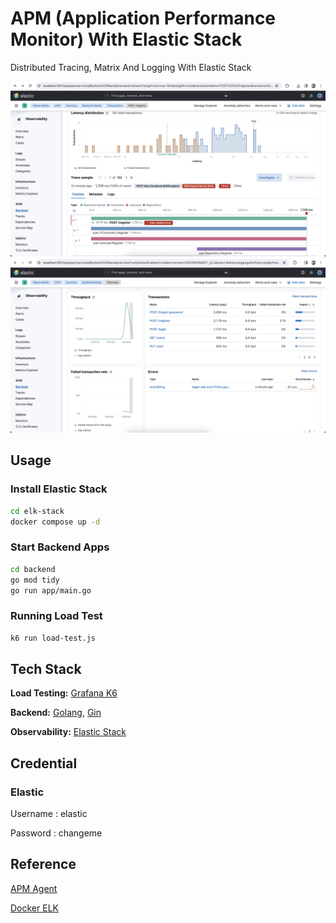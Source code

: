 
# APM (Application Performance Monitor) With Elastic Stack

Distributed Tracing, Matrix And Logging With Elastic Stack


![Image1](image1.png)
![Image2](image2.png)



## Usage

### Install Elastic Stack
```bash
cd elk-stack
docker compose up -d
```

### Start Backend Apps
```bash
cd backend
go mod tidy
go run app/main.go
```

### Running Load Test
```bash
k6 run load-test.js
```


## Tech Stack

**Load Testing:** [Grafana K6](https://k6.io/)

**Backend:** [Golang](https://go.dev/), [Gin](https://gin-gonic.com/)

**Observability:** [Elastic Stack](https://www.elastic.co/)

## Credential


### Elastic
Username : elastic

Password : changeme


## Reference

[APM Agent](https://github.com/elastic/apm)

[Docker ELK](https://github.com/deviantony/docker-elk)


